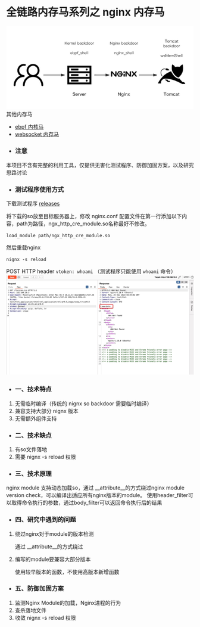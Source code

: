# 全链路内存马系列之 nginx 内存马

![](img/webshellattckchain.jpg)
其他内存马
- [ebpf 内核马](https://github.com/veo/ebpf_shell)
- [websocket 内存马](https://github.com/veo/wsMemShell)
- ### 注意
本项目不含有完整的利用工具，仅提供无害化测试程序、防御加固方案，以及研究思路讨论
- ### 测试程序使用方式
下载测试程序 [releases](https://github.com/veo/nginx_shell/releases) 

将下载的so放至目标服务器上，修改 nginx.conf 配置文件在第一行添加以下内容，path为路径，ngx_http_cre_module.so名称最好不修改。
```
load_module path/ngx_http_cre_module.so
```
然后重载nginx
```
nignx -s reload
```

POST HTTP header `vtoken: whoami` （测试程序只能使用 `whoami` 命令）
![](img/run.jpg)

- ### 一、技术特点
1. 无需临时编译（传统的 nignx so backdoor 需要临时编译）
2. 兼容支持大部分 nignx 版本
3. 无需额外组件支持


- ### 二、技术缺点
1. 有so文件落地
2. 需要 nignx -s reload 权限

- ### 三、技术原理
nginx module 支持动态加载so，通过 __attribute__的方式绕过nginx module version check，可以编译出适应所有nginx版本的module。
使用header_filter可以取得命令执行的参数，通过body_filter可以返回命令执行后的结果


- ### 四、研究中遇到的问题
1. 绕过nginx对于module的版本检测

    通过 __attribute__的方式绕过


2. 编写的module要兼容大部分版本

    使用较早版本的函数，不使用高版本新增函数


- ### 五、防御加固方案
1. 监测Nginx Module的加载，Nginx进程的行为
2. 查杀落地文件
3. 收敛 nignx -s reload 权限